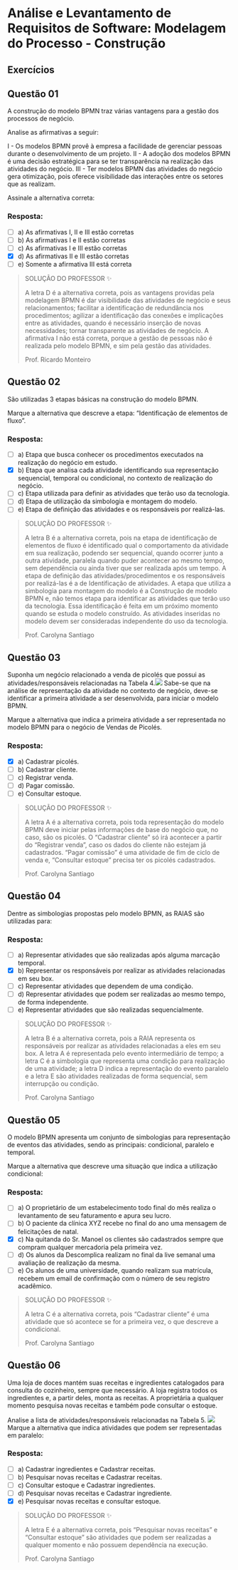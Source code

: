# Análise e Levantamento de Requisitos de Software: Modelagem do Processo - Construção

## Exercícios


## Questão 01 
A construção do modelo BPMN traz várias vantagens para a gestão dos processos de negócio.

Analise as afirmativas a seguir:
 
I - Os modelos BPMN provê à empresa a facilidade de gerenciar pessoas durante o desenvolvimento de um projeto.
II - A adoção dos modelos BPMN é uma decisão estratégica para se ter transparência na realização das atividades do negócio.
III - Ter modelos BPMN das atividades do negócio gera otimização, pois oferece visibilidade das interações entre os setores que as realizam.

Assinale a alternativa correta:

### Resposta:
- [ ] a) As afirmativas I, II e III estão corretas
- [ ] b) As afirmativas I e II estão corretas
- [ ] c) As afirmativas I e III estão corretas
- [x] d) As afirmativas II e III estão corretas
- [ ] e) Somente a afirmativa III está correta

> SOLUÇÃO DO PROFESSOR ✨
>
> A letra D é a alternativa correta, pois as vantagens providas pela modelagem BPMN é dar visibilidade das atividades de negócio e seus relacionamentos; facilitar a identificação de redundância nos procedimentos; agilizar a identificação das conexões e implicações entre as atividades, quando é necessário inserção de novas necessidades; tornar transparente as atividades de negócio. A afirmativa I não está correta, porque a gestão de pessoas não é realizada pelo modelo BPMN, e sim pela gestão das atividades.
>
> Prof. Ricardo Monteiro


## Questão 02 
São utilizadas 3 etapas básicas na construção do modelo BPMN.

Marque a alternativa que descreve a etapa: “Identificação de elementos de fluxo”.
### Resposta:
- [ ] a) Etapa que busca conhecer os procedimentos executados na realização do negócio em estudo.
- [x] b) Etapa que analisa cada atividade identificando sua representação sequencial, temporal ou condicional, no contexto de realização do negócio.
- [ ] c) ​Etapa utilizada para definir as atividades que terão uso da tecnologia.
- [ ] d) ​Etapa de utilização da simbologia e montagem do modelo.
- [ ] e) Etapa de definição das atividades e os responsáveis por realizá-las.

> SOLUÇÃO DO PROFESSOR ✨
>
> A letra B é a alternativa correta, pois na etapa de identificação de elementos de fluxo é identificado qual o comportamento da atividade em sua realização, podendo ser sequencial, quando ocorrer junto a outra atividade, paralela quando puder acontecer ao mesmo tempo, sem dependência ou ainda tiver que ser realizada após um tempo. A etapa de definição das atividades/procedimentos e os responsáveis por realizá-las é a de Identificação de atividades. A etapa que utiliza a simbologia para montagem do modelo é a Construção de modelo BPMN e, não temos etapa para identificar as atividades que terão uso da tecnologia. Essa identificação é feita em um próximo momento quando se estuda o modelo construído. As atividades inseridas no modelo devem ser consideradas independente do uso da tecnologia.
>
> Prof. Carolyna Santiago


## Questão 03 
Suponha um negócio relacionado a venda de picolés que possui as  atividades/responsáveis relacionadas na Tabela 4.​
<img src="questao-03.png" />
Sabe-se que na análise de representação da atividade no contexto de negócio, deve-se identificar a primeira atividade a ser desenvolvida, para iniciar o modelo BPMN.

Marque a alternativa que indica a primeira atividade a ser representada no modelo BPMN para o negócio de Vendas de Picolés.

### Resposta:
- [x] a) Cadastrar picolés.
- [ ] b) ​Cadastrar cliente.
- [ ] c) ​Registrar venda.
- [ ] d) ​Pagar comissão.
- [ ] e) ​Consultar estoque.

> SOLUÇÃO DO PROFESSOR ✨
>
> ​A letra A é a alternativa correta, pois toda representação do modelo BPMN deve iniciar pelas informações de base do negócio que, no caso, são os picolés. O “Cadastrar cliente” só irá acontecer a partir do “Registrar venda”, caso os dados do cliente não estejam já cadastrados. “Pagar comissão” é uma atividade de fim de ciclo de venda e, “Consultar estoque” precisa ter os picolés cadastrados.
>
> Prof. Carolyna Santiago


## Questão 04 
Dentre as simbologias propostas pelo modelo BPMN, as RAIAS são utilizadas para:

### Resposta:
- [ ] a) Representar atividades que são realizadas após alguma marcação temporal.
- [x] b) Representar os responsáveis por realizar as atividades relacionadas em seu box.
- [ ] c) ​Representar atividades que dependem de uma condição.
- [ ] d) Representar atividades que podem ser realizadas ao mesmo tempo, de forma independente.
- [ ] e) Representar atividades que são realizadas sequencialmente.

> SOLUÇÃO DO PROFESSOR ✨
>
> A letra B é a alternativa correta, pois a RAIA representa os responsáveis por realizar as atividades relacionadas a eles em seu box. A letra A é representada pelo evento intermediário de tempo; a letra C é a simbologia que representa uma condição para realização de uma atividade; a letra D indica a representação do evento paralelo e a letra E são atividades realizadas de forma sequencial, sem interrupção ou condição.
>
> Prof. Carolyna Santiago


## Questão 05 
O modelo BPMN apresenta um conjunto de simbologias para representação de eventos das atividades, sendo as principais: condicional, paralelo e temporal.

Marque a alternativa que descreve uma situação que indica a utilização condicional:

### Resposta:
- [ ] a) O proprietário de um estabelecimento todo final do mês realiza o levantamento de seu faturamento e apura seu lucro.
- [ ] b) ​O paciente da clínica XYZ recebe no final do ano uma mensagem de felicitações de natal.
- [x] c) Na quitanda do Sr. Manoel os clientes são cadastrados sempre que compram qualquer mercadoria pela primeira vez.
- [ ] d) ​Os alunos da Descomplica realizam no final da live semanal uma avaliação de realização da mesma.
- [ ] e) ​Os alunos de uma universidade, quando realizam sua matrícula, recebem um email de confirmação com o número de seu registro acadêmico.

> SOLUÇÃO DO PROFESSOR ✨
>
> ​A letra C é a alternativa correta, pois “Cadastrar cliente” é uma atividade que só acontece se for a primeira vez, o que descreve a condicional.
>
> Prof. Carolyna Santiago


## Questão 06 
Uma loja de doces mantém suas receitas e ingredientes catalogados para consulta do cozinheiro, sempre que necessário. A loja registra todos os ingredientes e, a partir deles, monta as receitas. A proprietária a qualquer momento pesquisa novas receitas e também pode consultar o estoque.

Analise a lista de atividades/responsáveis relacionadas na Tabela 5.
<img src="./questao-06.png" />
Marque a alternativa que indica atividades que podem ser representadas em paralelo:

### Resposta:
- [ ] a) Cadastrar ingredientes e Cadastrar receitas.
- [ ] b) ​Pesquisar novas receitas e Cadastrar receitas.
- [ ] c) ​Consultar estoque e Cadastrar ingredientes.
- [ ] d) Pesquisar novas receitas e Cadastrar ingrediente.
- [x] e) ​Pesquisar novas receitas e consultar estoque.

> SOLUÇÃO DO PROFESSOR ✨
>
> ​A letra E é a alternativa correta, pois “Pesquisar novas receitas” e “Consultar estoque” são atividades que podem ser realizadas a qualquer momento e não possuem dependência na execução.
>
> Prof. Carolyna Santiago
